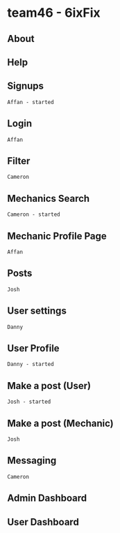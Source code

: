 # team46 - 6ixFix

## About

## Help

## Signups
    Affan - started
## Login
    Affan
## Filter
    Cameron
## Mechanics Search
    Cameron - started
## Mechanic Profile Page
    Affan
## Posts
    Josh
## User settings
    Danny
## User Profile
    Danny - started
## Make a post (User)
    Josh - started
## Make a post (Mechanic)
    Josh
## Messaging
    Cameron
## Admin Dashboard

## User Dashboard